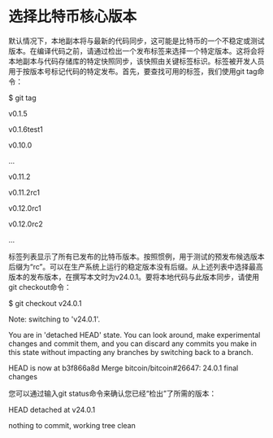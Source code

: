 # 选择比特币核心版本

默认情况下，本地副本将与最新的代码同步，这可能是比特币的一个不稳定或测试版本。在编译代码之前，请通过检出一个发布标签来选择一个特定版本。这将会将本地副本与代码存储库的特定快照同步，该快照由关键标签标识。标签被开发人员用于按版本号标记代码的特定发布。首先，要查找可用的标签，我们使用git tag命令：

 $ git tag&#x20;

v0.1.5&#x20;

v0.1.6test1&#x20;

v0.10.0&#x20;

...&#x20;

v0.11.2&#x20;

v0.11.2rc1&#x20;

v0.12.0rc1&#x20;

v0.12.0rc2&#x20;

...

标签列表显示了所有已发布的比特币版本。按照惯例，用于测试的预发布候选版本后缀为“rc”。可以在生产系统上运行的稳定版本没有后缀。从上述列表中选择最高版本的发布版本，在撰写本文时为v24.0.1。要将本地代码与此版本同步，请使用git checkout命令：

$ git checkout v24.0.1&#x20;

Note: switching to 'v24.0.1'.&#x20;

You are in 'detached HEAD' state. You can look around, make experimental changes and commit them, and you can discard any commits you make in this state without impacting any branches by switching back to a branch.&#x20;

HEAD is now at b3f866a8d Merge bitcoin/bitcoin#26647: 24.0.1 final changes

您可以通过输入git status命令来确认您已经“检出”了所需的版本：

HEAD detached at v24.0.1&#x20;

nothing to commit, working tree clean
